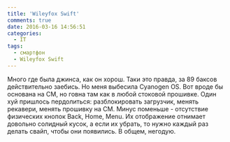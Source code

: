 ```yaml
---
title: 'Wileyfox Swift'
comments: true
date: 2016-03-16 14:56:51
categories:
  - IT
tags:
  - смартфон
  - Wileyfox Swift
---
```


Много где была джинса, как он хорош. Таки это правда, за 89 баксов действительно заебись. Но меня выбесила Cyanogen OS. Вот вроде бы основана на CM, но говна там как в любой стоковой прошивке. Один хуй пришлось пердолиться: разблокировать загрузчик, менять рекавери, менять прошивку на CM. Минус поменьше - отсутствие физических кнопок Back, Home, Menu. Их отображение отнимает довольно солидный кусок, а если их убрать, то нужно каждый раз делать свайп, чтобы они появились. В общем, негодую.
